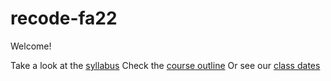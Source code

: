 # recode-fa22
 Welcome!

Take a look at the [syllabus](./syllabus.md)
Check the [course outline](./course-outline.md)
Or see our [class dates](./syllabus.md#class-dates)
